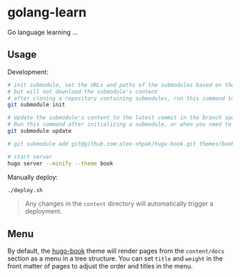# golang-learn

Go language learning ...

## Usage

Development:

```sh
# init submodule, set the URLs and paths of the submodules based on the information in the .gitmodules file, 
# but will not download the submodule's content
# after cloning a repository containing submodules, run this command to initialize the submodules.
git submodule init

# Update the submodule's content to the latest commit in the branch specified in the .gitmodules file
# Run this command after initializing a submodule, or when you need to update the contents of a submodule.
git submodule update

# git submodule add git@github.com:alex-shpak/hugo-book.git themes/book

# start server
hugo server --minify --theme book
```

Manually deploy:

```sh
./deploy.sh
```

> Any changes in the `content` directory will automatically trigger a deployment.

## Menu

By default, the [hugo-book](https://github.com/alex-shpak/hugo-book) theme will render pages from the `content/docs` section as a menu in a tree structure.
You can set `title` and `weight` in the front matter of pages to adjust the order and titles in the menu.
